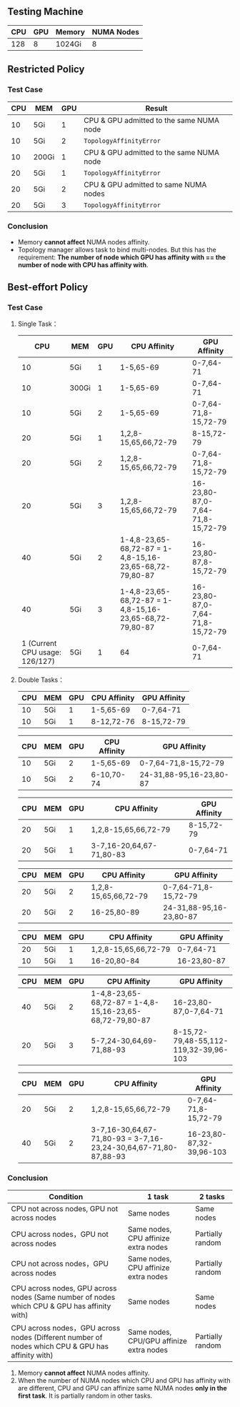 ## Testing Machine

| CPU | GPU | Memory | NUMA Nodes |
| --- | --- | --- | --- |
| 128 | 8 | 1024Gi | 8 |

## Restricted Policy

### Test Case
| CPU | MEM | GPU | Result |
| --- | --- | --- | --- |
| 10 | 5Gi | 1 | CPU & GPU admitted to the same NUMA node |
| 10 | 5Gi | 2 | `TopologyAffinityError`|
| 10 | 200Gi | 1 | CPU & GPU admitted to the same NUMA node |
| 20 | 5Gi | 1 | `TopologyAffinityError` |
| 20 | 5Gi | 2 | CPU & GPU admitted to same NUMA nodes |
| 20 | 5Gi | 3 | `TopologyAffinityError` |

### Conclusion
- Memory **cannot affect** NUMA nodes affinity.
- Topology manager allows task to bind multi-nodes. But this has the requirement: **The number of node which GPU has affinity with == the number of node with CPU has affinity with**.

## Best-effort Policy

### Test Case
1. Single Task：

    | CPU | MEM | GPU | CPU Affinity | GPU Affinity |
    | --- | --- | --- | --- | --- |
    | 10 | 5Gi | 1 | 1-5,65-69 | 0-7,64-71 |
    | 10 | 300Gi | 1 | 1-5,65-69 | 0-7,64-71 |
    | 10 | 5Gi | 2 | 1-5,65-69 | 0-7,64-71,8-15,72-79 |
    | 20 | 5Gi | 1 | 1,2,8-15,65,66,72-79 | 8-15,72-79 |
    | 20 | 5Gi | 2 | 1,2,8-15,65,66,72-79 | 0-7,64-71,8-15,72-79 |
    | 20 | 5Gi | 3 | 1,2,8-15,65,66,72-79 | 16-23,80-87,0-7,64-71,8-15,72-79 |
    | 40 | 5Gi | 2 | 1-4,8-23,65-68,72-87 = 1-4,8-15,16-23,65-68,72-79,80-87 | 16-23,80-87,8-15,72-79 |
    | 40 | 5Gi | 3 | 1-4,8-23,65-68,72-87 = 1-4,8-15,16-23,65-68,72-79,80-87 | 16-23,80-87,0-7,64-71,8-15,72-79 |
    | 1 (Current CPU usage: 126/127) | 5Gi | 1 | 64 | 0-7,64-71 |

2. Double Tasks：

    | CPU | MEM | GPU | CPU Affinity | GPU Affinity |
    | --- | --- | --- | --- | --- |
    | 10 | 5Gi | 1 | 1-5,65-69 | 0-7,64-71 |
    | 10 | 5Gi | 1 | 8-12,72-76 | 8-15,72-79 |

    | CPU | MEM | GPU | CPU Affinity | GPU Affinity |
    | --- | --- | --- | --- | --- |
    | 10 | 5Gi | 2 | 1-5,65-69 | 0-7,64-71,8-15,72-79 |
    | 10 | 5Gi | 2 | 6-10,70-74 | 24-31,88-95,16-23,80-87 |:wq


    | CPU | MEM | GPU | CPU Affinity | GPU Affinity |
    | --- | --- | --- | --- | --- |
    | 20 | 5Gi | 1 | 1,2,8-15,65,66,72-79 | 8-15,72-79 |
    | 20 | 5Gi | 1 | 3-7,16-20,64,67-71,80-83 | 0-7,64-71 |

    | CPU | MEM | GPU | CPU Affinity | GPU Affinity |
    | --- | --- | --- | --- | --- |
    | 20 | 5Gi | 2 | 1,2,8-15,65,66,72-79 | 0-7,64-71,8-15,72-79 |
    | 20 | 5Gi | 2 | 16-25,80-89 | 24-31,88-95,16-23,80-87 |
    
    | CPU | MEM | GPU | CPU Affinity | GPU Affinity |
    | --- | --- | --- | --- | --- |
    | 20 | 5Gi | 1 | 1,2,8-15,65,66,72-79 | 0-7,64-71 |
    | 10 | 5Gi | 1 | 16-20,80-84 | 16-23,80-87 |

    | CPU | MEM | GPU | CPU Affinity | GPU Affinity |
    | --- | --- | --- | --- | --- |
    | 40 | 5Gi | 2 | 1-4,8-23,65-68,72-87 = 1-4,8-15,16-23,65-68,72-79,80-87 | 16-23,80-87,0-7,64-71 |
    | 20 | 5Gi | 3 | 5-7,24-30,64,69-71,88-93 | 8-15,72-79,48-55,112-119,32-39,96-103 |

    | CPU | MEM | GPU | CPU Affinity | GPU Affinity |
    | --- | --- | --- | --- | --- |
    | 20 | 5Gi | 2 | 1,2,8-15,65,66,72-79 | 0-7,64-71,8-15,72-79 |
    | 40 | 5Gi | 2 | 3-7,16-30,64,67-71,80-93 = 3-7,16-23,24-30,64,67-71,80-87,88-93 | 16-23,80-87,32-39,96-103 |

### Conclusion
| Condition | 1 task |  2 tasks |
| --- | --- | --- |
| CPU not across nodes, GPU not across nodes | Same nodes | Same nodes |
| CPU across nodes，GPU not across nodes | Same nodes, CPU affinize extra nodes | Partially random |
| CPU not across nodes，GPU across nodes | Same nodes, CPU affinize extra nodes | Partially random |
| CPU across nodes, GPU across nodes (Same number of nodes which CPU & GPU has affinity with) | Same nodes | Same nodes |
| CPU across nodes，GPU across nodes (Different number of nodes which CPU & GPU has affinity with) | Same nodes, CPU/GPU affinize extra nodes | Partially random |

1. Memory **cannot affect** NUMA nodes affinity.
2. When the number of NUMA nodes which CPU and GPU has affinity with are different, CPU and GPU can affinize same NUMA nodes **only in the first task**. It is partially random in other tasks.
